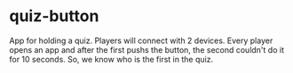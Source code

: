 # quiz-button
App for holding a quiz. Players will connect with 2 devices. Every player opens an app and after the first pushs the button, the second couldn't do it for 10 seconds. So, we know who is the first in the quiz.

